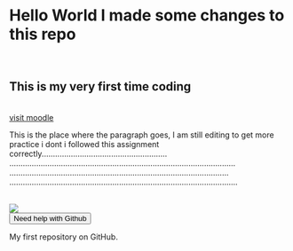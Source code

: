 <hmtl>
 <body><h1>Hello World I made some changes to this repo</h1>
  <br>
 <h2>This is my very first time coding</h2> <br>
  <a href="htps://codexacademy.moodlecloud.com">visit moodle</a> 
  <br>
<p> This is the place where the paragraph goes, I am still editing to get more practice i dont i followed this assignment correctly........................................................
.....................................................................................................
..................................................................................................
......................................................................................................</p> 
  <br>
  <img src="https://www.bhmpics.com/walls/cute_white_cat_other.jpg"> 
  <br>
<button> Need help with Github </button>

My first repository on GitHub.
